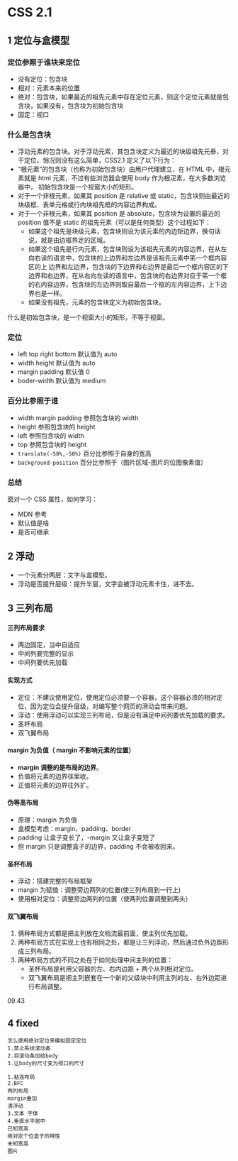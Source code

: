 # CSS 2.1

## 1 定位与盒模型

### 定位参照于谁块来定位

- 没有定位：包含块
- 相对：元素本来的位置
- 绝对：包含块，如果最近的祖先元素中存在定位元素，则这个定位元素就是包含块，如果没有，包含块为初始包含块
- 固定：视口
			
### 什么是包含块

- 浮动元素的包含块。对于浮动元索，其包含块定义为最近的块级祖先元泰，对干定位，悄况则没有这么简单，CSS2.1 定义了以下行为： 
- “根元紊”的包含块（也称为初始包含块）由用户代理建立，在 HTML 中，根元素就是 html 元紊，不过有些浏览器会使用 body 作为根疋素，在大多数浏览器中， 初始包含块是一个视窗大小的矩形。 
- 对于一个非根元素，如果其 position 是 relative 或 static，包含块则由最近的块级框、表单元格或行内块祖先框的内容边界构成。 
- 对于一个非根元素，如果其 position 是 absolute，包含块为设置的最近的 position 值不是 static 的祖先元素（可以是任何类型）这个过程如下：
    - 如果这个祖先是块级元素，包含块则设为该元素的内边矩边界，换句话说，就是由边框界定的区域。 
    - 如果这个祖先是行内元素，包含块则设为该祖先元素的内容边界，在从左向右读的语言中，包含块的上边界和左边界是该祖先元素中笫一个框内容区的上 
边界和左边界，包含块的下边界和右边界是最后一个框内容区的下边界和右边界，在从右向左读的语言中，包含块的右边界对应于笫一个框的右内容边界，包含块的左边界则取自最后一个框的左内容边界，上下边界也是一样。 
    - 如果没有祖先，元素的包含块定义为初始包含块。

什么是初始包含块，是一个视窗大小的矩形，不等于视窗。

### 定位

- left top right bottom 默认值为 auto
- width height 默认值为 auto
- margin padding 默认值 0
- boder-width 默认值为 medium

### 百分比参照于谁

- width margin padding 参照包含块的 width
- height 参照包含块的 height
- left 参照包含块的 width
- top 参照包含块的 height
- `translate(-50%,-50%)` 百分比参照于自身的宽高
- `background-position` 百分比参照于（图片区域-图片的位图像素值）

### 总结

面对一个 CSS 属性，如何学习：

- MDN 参考
- 默认值是啥
- 是否可继承

## 2 浮动

- 一个元素分两层：文字与盒模型。
- 浮动是否提升层级：提升半层，文字会被浮动元素卡住，进不去。

## 3 三列布局

#### 三列布局要求

- 两边固定，当中自适应
- 中间列要完整的显示
- 中间列要优先加载
		
#### 实现方式

- 定位：不建议使用定位，使用定位必须要一个容器，这个容器必须的相对定位，因为定位会提升层级，对编写整个网页的滑动会带来问题。
- 浮动：使用浮动可以实现三列布局，但是没有满足中间列要优先加载的要求。
- 圣杯布局
- 双飞翼布局
		
#### margin 为负值（ margin 不影响元素的位置）

- **margin 调整的是布局的边界**。
- 负值将元素的边界往里收。
- 正值将元素的边界往外扩。
		
#### 伪等高布局

- 原理：margin 为负值
- 盒模型考虑：margin、padding、border
- padding 让盒子变长了，-margin 又让盒子变短了
- 但 margin 只是调整盒子的边界，padding 不会被收回来。

#### 圣杯布局

- 浮动：搭建完整的布局框架
- margin 为赋值：调整旁边两列的位置(使三列布局到一行上)
- 使用相对定位：调整旁边两列的位置（使两列位置调整到两头）

#### 双飞翼布局

1. 俩种布局方式都是把主列放在文档流最前面，使主列优先加载。
2. 两种布局方式在实现上也有相同之处，都是让三列浮动，然后通过负外边距形成三列布局。
3. 两种布局方式的不同之处在于如何处理中间主列的位置：
    - 圣杯布局是利用父容器的左、右内边距 + 两个从列相对定位。
    - 双飞翼布局是把主列嵌套在一个新的父级块中利用主列的左、右外边距进行布局调整。

09.43

## 4 fixed

```
怎么使用绝对定位来模拟固定定位
1.禁止系统滚动条
2.将滚动条加给body
3.让body的尺寸变为视口的尺寸

1.粘连布局
2.BFC
两列布局
margin叠加
清浮动
3.文本 字体
4.垂直水平居中
已知宽高
绝对定个位盒子的特性
未知宽高
图片
```
